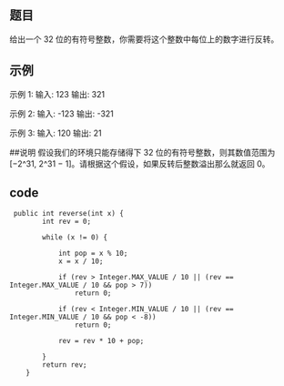 ## 题目
给出一个 32 位的有符号整数，你需要将这个整数中每位上的数字进行反转。


## 示例
示例 1:
输入: 123
输出: 321

示例 2:
输入: -123
输出: -321

示例 3:
输入: 120
输出: 21

##说明
假设我们的环境只能存储得下 32 位的有符号整数，则其数值范围为 [−2^31,  2^31 − 1]。请根据这个假设，如果反转后整数溢出那么就返回 0。

## code
```
 public int reverse(int x) {
        int rev = 0;

        while (x != 0) {

            int pop = x % 10;
            x = x / 10;

            if (rev > Integer.MAX_VALUE / 10 || (rev == Integer.MAX_VALUE / 10 && pop > 7))
                return 0;

            if (rev < Integer.MIN_VALUE / 10 || (rev == Integer.MIN_VALUE / 10 && pop < -8))
                return 0;

            rev = rev * 10 + pop;

        }
        return rev;
    }
```

